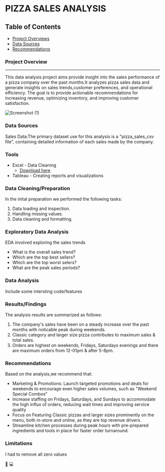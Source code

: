 # PIZZA SALES ANALYSIS

## Table of Contents

 - [Project Overviews](#project-overviews)
 - [Data Sources](#data-sources)
 - [Recommendations](#recommendation)

### Project Overview
---

This data analysis project aims provide insight into the sales performance of a pizza company over the past months.It analyzes pizza sales data and generate insights on sales trends,customer preferences, and operational efficiency. The goal is to provide actionable recommendations for increasing revenue, optimizing inventory, and improving customer satisfaction.

![Screenshot (1)](https://github.com/user-attachments/assets/cc3715ba-6a95-49a4-84b2-c9fb048339f1)

 

### Data Sources

Sales Data:The primary dataset use for this analysis is a "pizza_sales_csv file", containing detailed information of each sales made by the company.

### Tools

- Excel - Data Cleaning
  - [Download here](hptts.//microsoft.com)
- Tableau - Creating reports and visualizations

###  Data Cleaning/Preparation 

In the inital preparation we performed the following tasks:
1. Data loading and inspection.
2. Handling missing values.
3. Data cleaning and formatting.

### Exploratory Data Analysis

EDA involved exploring the sales trends

- What is the overall sales trend?
- Which are the top best sellers? 
- Which are the top worst selers?
- What are the peak sales periods?

### Data Analysis

Include some intersting code/features


### Results/Findings

The analysis results are summarized as follows:
1. The company's sales have been on a steady increase over the past months with noticable peak during weekends.
2. Classic category and larger size pizza contributes to maximum sales & total sales.
3. Orders are highest on weekends, Fridays, Saturdays evenings and there are maximum orders from 12-01pm & after 5-8pm.

### Recommendations

Based on the analysis,we recommend that:
- Marketing & Promotions: Launch targeted promotions and deals for weekends to encourage even higher sales volumes, such as "Weekend Special Combos"
-  Increase staffing on Fridays, Saturdays, and Sundays to accommodate the high influx of orders, reducing wait times and improving service quality
-  Focus on Featuring Classic pizzas and larger sizes prominently on the menu, both in-store and online, as they are top revenue drivers.
-  Streamline kitchen processes during peak hours with pre-prepared ingredients and tools in place for faster order turnaround.

### Limitations

I had to remove all zero values

🙂
💻
